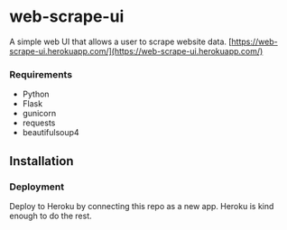 # web-scrape-ui

A simple web UI that allows a user to scrape website data. [https://web-scrape-ui.herokuapp.com/](https://web-scrape-ui.herokuapp.com/)

### Requirements

- Python
- Flask
- gunicorn
- requests
- beautifulsoup4

## Installation

### Deployment

Deploy to Heroku by connecting this repo as a new app. Heroku is kind enough to do the rest.
